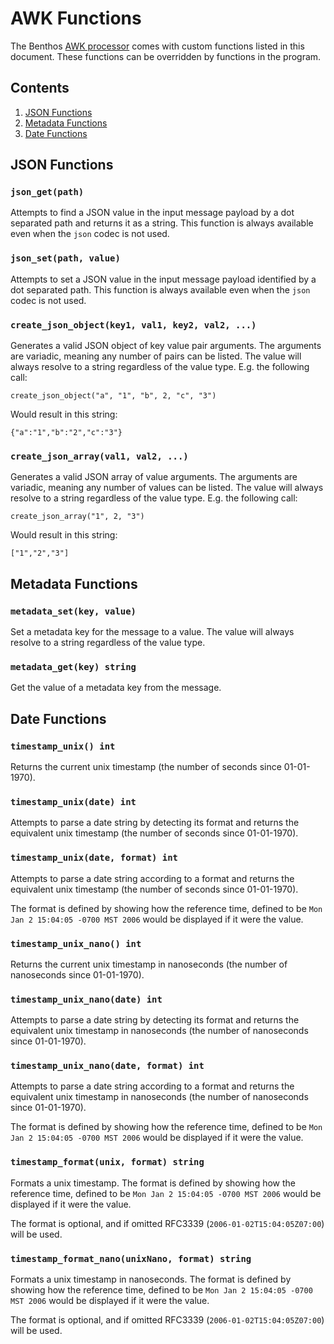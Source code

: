 AWK Functions
=============

The Benthos [AWK processor][awk-processor] comes with custom functions listed in
this document. These functions can be overridden by functions in the program.

## Contents

1. [JSON Functions](#json-functions)
2. [Metadata Functions](#metadata-functions)
3. [Date Functions](#date-functions)

## JSON Functions

### `json_get(path)`

Attempts to find a JSON value in the input message payload by a dot separated
path and returns it as a string. This function is always available even when the
`json` codec is not used.

### `json_set(path, value)`

Attempts to set a JSON value in the input message payload identified by a dot
separated path. This function is always available even when the `json` codec is
not used.

### `create_json_object(key1, val1, key2, val2, ...)`

Generates a valid JSON object of key value pair arguments. The arguments are
variadic, meaning any number of pairs can be listed. The value will always
resolve to a string regardless of the value type. E.g. the following call:

`create_json_object("a", "1", "b", 2, "c", "3")`

Would result in this string:

`{"a":"1","b":"2","c":"3"}`

### `create_json_array(val1, val2, ...)`

Generates a valid JSON array of value arguments. The arguments are variadic,
meaning any number of values can be listed. The value will always resolve to a
string regardless of the value type. E.g. the following call:

`create_json_array("1", 2, "3")`

Would result in this string:

`["1","2","3"]`

## Metadata Functions

### `metadata_set(key, value)`

Set a metadata key for the message to a value. The value will always resolve to
a string regardless of the value type.

### `metadata_get(key) string`

Get the value of a metadata key from the message.

## Date Functions

### `timestamp_unix() int`

Returns the current unix timestamp (the number of seconds since 01-01-1970).

### `timestamp_unix(date) int`

Attempts to parse a date string by detecting its format and returns the
equivalent unix timestamp (the number of seconds since 01-01-1970).

### `timestamp_unix(date, format) int`

Attempts to parse a date string according to a format and returns the equivalent
unix timestamp (the number of seconds since 01-01-1970).

The format is defined by showing how the reference time, defined to be
`Mon Jan 2 15:04:05 -0700 MST 2006` would be displayed if it were the value.

### `timestamp_unix_nano() int`

Returns the current unix timestamp in nanoseconds (the number of nanoseconds
since 01-01-1970).

### `timestamp_unix_nano(date) int`

Attempts to parse a date string by detecting its format and returns the
equivalent unix timestamp in nanoseconds (the number of nanoseconds since
01-01-1970).

### `timestamp_unix_nano(date, format) int`

Attempts to parse a date string according to a format and returns the equivalent
unix timestamp in nanoseconds (the number of nanoseconds since 01-01-1970).

The format is defined by showing how the reference time, defined to be
`Mon Jan 2 15:04:05 -0700 MST 2006` would be displayed if it were the value.

### `timestamp_format(unix, format) string`

Formats a unix timestamp. The format is defined by showing how the reference
time, defined to be `Mon Jan 2 15:04:05 -0700 MST 2006` would be displayed if it
were the value.

The format is optional, and if omitted RFC3339 (`2006-01-02T15:04:05Z07:00`)
will be used.

### `timestamp_format_nano(unixNano, format) string`

Formats a unix timestamp in nanoseconds. The format is defined by showing how
the reference time, defined to be `Mon Jan 2 15:04:05 -0700 MST 2006` would be
displayed if it were the value.

The format is optional, and if omitted RFC3339 (`2006-01-02T15:04:05Z07:00`)
will be used.

[awk-processor]: ./README.md#awk
